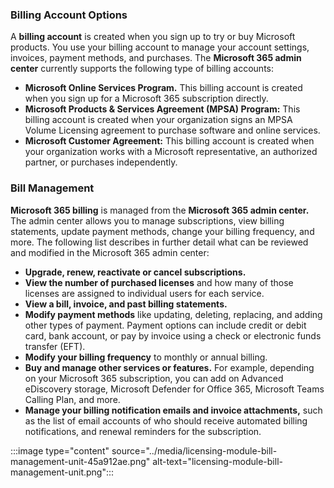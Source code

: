 ### Billing Account Options

A **billing account** is created when you sign up to try or buy Microsoft products. You use your billing account to manage your account settings, invoices, payment methods, and purchases. The **Microsoft 365 admin center** currently supports the following type of billing accounts:

 -  **Microsoft Online Services Program.** This billing account is created when you sign up for a Microsoft 365 subscription directly.
 -  **Microsoft Products &amp; Services Agreement (MPSA) Program:** This billing account is created when your organization signs an MPSA Volume Licensing agreement to purchase software and online services.
 -  **Microsoft Customer Agreement:** This billing account is created when your organization works with a Microsoft representative, an authorized partner, or purchases independently.

### Bill Management

**Microsoft 365 billing** is managed from the **Microsoft 365 admin center.** The admin center allows you to manage subscriptions, view billing statements, update payment methods, change your billing frequency, and more. The following list describes in further detail what can be reviewed and modified in the Microsoft 365 admin center:

 -  **Upgrade, renew, reactivate or cancel subscriptions.**
 -  **View the number of purchased licenses** and how many of those licenses are assigned to individual users for each service.
 -  **View a bill, invoice, and past billing statements.**
 -  **Modify payment methods** like updating, deleting, replacing, and adding other types of payment. Payment options can include credit or debit card, bank account, or pay by invoice using a check or electronic funds transfer (EFT).
 -  **Modify your billing frequency** to monthly or annual billing.
 -  **Buy and manage other services or features.** For example, depending on your Microsoft 365 subscription, you can add on Advanced eDiscovery storage, Microsoft Defender for Office 365, Microsoft Teams Calling Plan, and more.
 -  **Manage your billing notification emails and invoice attachments,** such as the list of email accounts of who should receive automated billing notifications, and renewal reminders for the subscription.

:::image type="content" source="../media/licensing-module-bill-management-unit-45a912ae.png" alt-text="licensing-module-bill-management-unit.png":::
